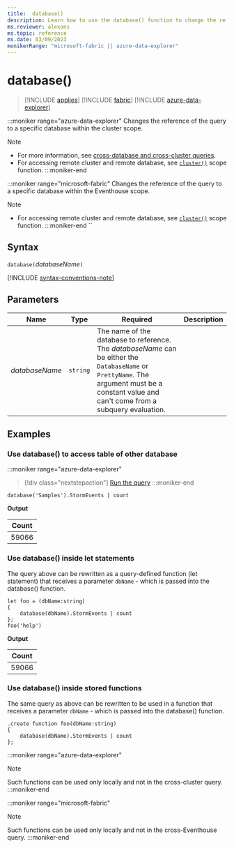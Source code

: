 ```yaml
---
title:  database()
description: Learn how to use the database() function to change the reference of the query to a specific database.
ms.reviewer: alexans
ms.topic: reference
ms.date: 03/09/2023
monikerRange: "microsoft-fabric || azure-data-explorer"
---
```

# database()

> [!INCLUDE [applies](../includes/applies-to-version/applies.md)] [!INCLUDE [fabric](../includes/applies-to-version/fabric.md)] [!INCLUDE [azure-data-explorer](../includes/applies-to-version/azure-data-explorer.md)]

:::moniker range="azure-data-explorer"
Changes the reference of the query to a specific database within the cluster scope.

> [!NOTE]
>
> * For more information, see [cross-database and cross-cluster queries](cross-cluster-or-database-queries.md).
> * For accessing remote cluster and remote database, see [`cluster()`](cluster-function.md) scope function.
:::moniker-end

:::moniker range="microsoft-fabric"
Changes the reference of the query to a specific database within the Eventhouse scope.
<!-- add link in the note to the Cross-database and cross-Eventhouse doc once it is created -->
> [!NOTE]
>
> * For accessing remote cluster and remote database, see [`cluster()`](cluster-function.md) scope function.
:::moniker-end
``

## Syntax

`database(`*databaseName*`)`

[!INCLUDE [syntax-conventions-note](../includes/syntax-conventions-note.md)]

## Parameters

|Name|Type|Required|Description|
|--|--|--|--|
| *databaseName* | `string` | The name of the database to reference. The *databaseName* can be either the `DatabaseName` or `PrettyName`. The argument must be a constant value and can't come from a subquery evaluation.|

## Examples

### Use database() to access table of other database

:::moniker range="azure-data-explorer"
> [!div class="nextstepaction"]
> <a href="https://dataexplorer.azure.com/clusters/help/databases/Samples?query=H4sIAAAAAAAAA0tJLElMSixO1VAPTswtyEktVtfUCy7JL8p1LUvNKylWqFFIzi/NKwEAS+mhvycAAAA=" target="_blank">Run the query</a>
:::moniker-end

```kusto
database('Samples').StormEvents | count
```

**Output**

|Count|
|---|
|59066|

### Use database() inside let statements

The query above can be rewritten as a query-defined function (let statement) that
receives a parameter `dbName` - which is passed into the database() function.

```kusto
let foo = (dbName:string)
{
    database(dbName).StormEvents | count
};
foo('help')
```

**Output**

|Count|
|---|
|59066|

### Use database() inside stored functions

The same query as above can be rewritten to be used in a function that
receives a parameter `dbName` - which is passed into the database() function.

```kusto
.create function foo(dbName:string)
{
    database(dbName).StormEvents | count
};
```

:::moniker range="azure-data-explorer"
> [!NOTE]
> Such functions can be used only locally and not in the cross-cluster query.
:::moniker-end

:::moniker range="microsoft-fabric"
> [!NOTE]
> Such functions can be used only locally and not in the cross-Eventhouse query.
:::moniker-end

